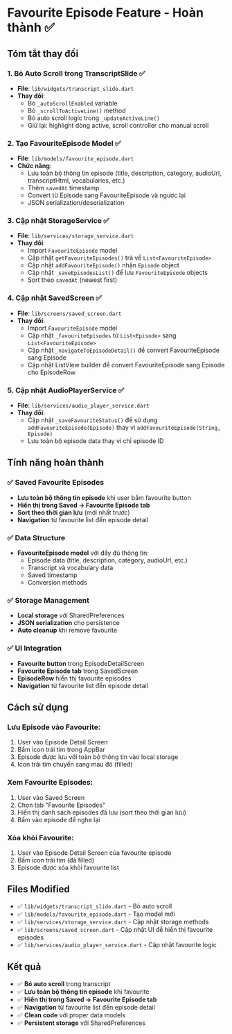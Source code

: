 # Favourite Episode Feature - Hoàn thành ✅

## **Tóm tắt thay đổi**

### **1. Bỏ Auto Scroll trong TranscriptSlide** ✅
- **File**: `lib/widgets/transcript_slide.dart`
- **Thay đổi**:
  - Bỏ `_autoScrollEnabled` variable
  - Bỏ `_scrollToActiveLine()` method
  - Bỏ auto scroll logic trong `_updateActiveLine()`
  - Giữ lại: highlight dòng active, scroll controller cho manual scroll

### **2. Tạo FavouriteEpisode Model** ✅
- **File**: `lib/models/favourite_episode.dart`
- **Chức năng**:
  - Lưu toàn bộ thông tin episode (title, description, category, audioUrl, transcriptHtml, vocabularies, etc.)
  - Thêm `savedAt` timestamp
  - Convert từ Episode sang FavouriteEpisode và ngược lại
  - JSON serialization/deserialization

### **3. Cập nhật StorageService** ✅
- **File**: `lib/services/storage_service.dart`
- **Thay đổi**:
  - Import `FavouriteEpisode` model
  - Cập nhật `getFavouriteEpisodes()` trả về `List<FavouriteEpisode>`
  - Cập nhật `addFavouriteEpisode()` nhận `Episode` object
  - Cập nhật `_saveEpisodesList()` để lưu `FavouriteEpisode` objects
  - Sort theo `savedAt` (newest first)

### **4. Cập nhật SavedScreen** ✅
- **File**: `lib/screens/saved_screen.dart`
- **Thay đổi**:
  - Import `FavouriteEpisode` model
  - Cập nhật `_favouriteEpisodes` từ `List<Episode>` sang `List<FavouriteEpisode>`
  - Cập nhật `_navigateToEpisodeDetail()` để convert FavouriteEpisode sang Episode
  - Cập nhật ListView builder để convert FavouriteEpisode sang Episode cho EpisodeRow

### **5. Cập nhật AudioPlayerService** ✅
- **File**: `lib/services/audio_player_service.dart`
- **Thay đổi**:
  - Cập nhật `_saveFavouriteStatus()` để sử dụng `addFavouriteEpisode(Episode)` thay vì `addFavouriteEpisode(String, Episode)`
  - Lưu toàn bộ episode data thay vì chỉ episode ID

## **Tính năng hoàn thành**

### **✅ Saved Favourite Episodes**
- **Lưu toàn bộ thông tin episode** khi user bấm favourite button
- **Hiển thị trong Saved -> Favourite Episode tab**
- **Sort theo thời gian lưu** (mới nhất trước)
- **Navigation** từ favourite list đến episode detail

### **✅ Data Structure**
- **FavouriteEpisode model** với đầy đủ thông tin:
  - Episode data (title, description, category, audioUrl, etc.)
  - Transcript và vocabulary data
  - Saved timestamp
  - Conversion methods

### **✅ Storage Management**
- **Local storage** với SharedPreferences
- **JSON serialization** cho persistence
- **Auto cleanup** khi remove favourite

### **✅ UI Integration**
- **Favourite button** trong EpisodeDetailScreen
- **Favourite Episode tab** trong SavedScreen
- **EpisodeRow** hiển thị favourite episodes
- **Navigation** từ favourite list đến episode detail

## **Cách sử dụng**

### **Lưu Episode vào Favourite**:
1. User vào Episode Detail Screen
2. Bấm icon trái tim trong AppBar
3. Episode được lưu với toàn bộ thông tin vào local storage
4. Icon trái tim chuyển sang màu đỏ (filled)

### **Xem Favourite Episodes**:
1. User vào Saved Screen
2. Chọn tab "Favourite Episodes"
3. Hiển thị danh sách episodes đã lưu (sort theo thời gian lưu)
4. Bấm vào episode để nghe lại

### **Xóa khỏi Favourite**:
1. User vào Episode Detail Screen của favourite episode
2. Bấm icon trái tim (đã filled)
3. Episode được xóa khỏi favourite list

## **Files Modified**
- ✅ `lib/widgets/transcript_slide.dart` - Bỏ auto scroll
- ✅ `lib/models/favourite_episode.dart` - Tạo model mới
- ✅ `lib/services/storage_service.dart` - Cập nhật storage methods
- ✅ `lib/screens/saved_screen.dart` - Cập nhật UI để hiển thị favourite episodes
- ✅ `lib/services/audio_player_service.dart` - Cập nhật favourite logic

## **Kết quả**
- ✅ **Bỏ auto scroll** trong transcript
- ✅ **Lưu toàn bộ thông tin episode** khi favourite
- ✅ **Hiển thị trong Saved -> Favourite Episode tab**
- ✅ **Navigation** từ favourite list đến episode detail
- ✅ **Clean code** với proper data models
- ✅ **Persistent storage** với SharedPreferences


